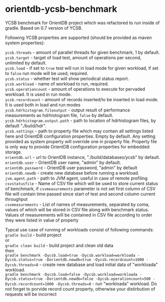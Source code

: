 # orientdb-ycsb-benchmark
YCSB benchmark for OrientDB project which was refactored to run inside of gradle. Based on 0.7 version of YCSB.

Following YCSB properties are supported (should be provided as maven system properties):

`ycsb.threads` - amount of parallel threads for given benchmark, 1 by default.<br>
`ycsb.target` - target of load test, amount of operations per second, unlimited by default.<br>
`ycsb.load` - if set to `true` test will run in load mode for given workload, if set to `false` run mode will be used, required.<br>
`ycsb.status` - whether test will show periodical status report.<br>
`ycsb.workload` - name of workload to run, required.<br>
`ycsb.operationcount` - amount of operations to execute for pervaded workload. It is used in run mode.<br>
`ycsb.recordcount` - amount of records inserted/to be inserted in load mode. It is used both in load and run modes<br>
`ycsb.hdrhistogram.fileoutput` - output result of performance measurements as hdrhistogram file, `false` by default.<br>
`ycsb.hdrhistogram.output.path` - path to location of hdrhistogram files, by default "./build/hdr".<br>
`ycsb.settings` - path to property file which may contain all settings listed here and OrientDB configuration properties. 
Empty by default. Any setting provided as system property will override one in property file. Property file is only way to
provide OrientDB configuration properties for embedded storage.<br>
`orientdb.url` - url to OrientDB instance, "./build/databases/ycsb" by default.<br>
`orientdb.user` - OrientDB user name, "admin" by default.<br>
`orientdb.password` - OrientDB user password, "admin" by default<br>
`orientdb.newdb` - create new database before running a workload.<br>
`jvm.agent.path` - path to JVM agent, useful in case of remote profiling<br>
`csvstatusfile` - Name of CSV file which will be used to store current status of benchmark, if `csvmeasurements` parameter is not set
first column of CSV file will contain time passed since start of test and second column current throughput<br>
`csvmeasurements` - List of names of measurements, separated by coma, values of which will be stored in CSV file along with benchmark
status. Values of measurements will be contained in CSV file according to order they were listed in value of property<br>


Typcal use case of running of workloads consist of following commands:<br>
`gradle build` - build project<br>
or<br>
`gradle clean build` - build project and clean old data<br>
then <br>
`gradle benchmark -Dycsb.load=true -Dycsb.workload=workloada -Dycsb.status=true -Dorientdb.newdb=true -Dycsb.recordcount=1000 -Dycsb.threads=8` - create new database and load initial data of "workloada" workload.<br>
`gradle benchmark -Dycsb.load=false -Dycsb.workload=workloada -Dycsb.status=true -Dorientdb.newdb=false -Dycsb.operationcount=500 -Dycsb.recordcount=1000 -Dycsb.threads=8` - run "workloada" workload. Do not forget to porvide record count property, otherwise your distirbution of requests will be incorrect<br>




